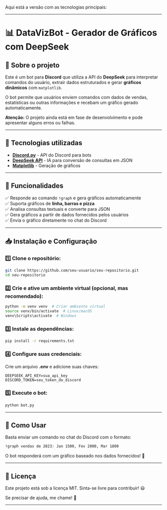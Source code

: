 Aqui está a versão com as tecnologias principais:

---

# 📊 DataVizBot - Gerador de Gráficos com DeepSeek

## 🚀 Sobre o projeto
Este é um bot para **Discord** que utiliza a API do **DeepSeek** para interpretar comandos do usuário, extrair dados estruturados e gerar **gráficos dinâmicos** com `matplotlib`.

O bot permite que usuários enviem comandos com dados de vendas, estatísticas ou outras informações e recebam um gráfico gerado automaticamente.

**Atenção:** O projeto ainda está em fase de desenvolvimento e pode apresentar alguns erros ou falhas.

---

## 🔧 Tecnologias utilizadas
- **[Discord.py](https://discordpy.readthedocs.io/en/stable/)** - API do Discord para bots
- **[DeepSeek API](https://deepseek.com/)** - IA para conversão de consultas em JSON
- **[Matplotlib](https://matplotlib.org/)** - Geração de gráficos

---

## 📌 Funcionalidades
✅ Responde ao comando `!graph` e gera gráficos automaticamente  
✅ Suporta gráficos de **linha, barras e pizza**  
✅ Analisa consultas textuais e converte para JSON  
✅ Gera gráficos a partir de dados fornecidos pelos usuários  
✅ Envia o gráfico diretamente no chat do Discord  

---

## 📥 Instalação e Configuração
### 1️⃣ Clone o repositório:
```bash
git clone https://github.com/seu-usuario/seu-repositorio.git
cd seu-repositorio
```

### 2️⃣ Crie e ative um ambiente virtual (opcional, mas recomendado):
```bash
python -m venv venv  # Criar ambiente virtual
source venv/bin/activate  # Linux/macOS
venv\Scripts\activate  # Windows
```

### 3️⃣ Instale as dependências:
```bash
pip install -r requirements.txt
```

### 4️⃣ Configure suas credenciais:
Crie um arquivo **.env** e adicione suas chaves:
```env
DEEPSEEK_API_KEY=sua_api_key
DISCORD_TOKEN=seu_token_do_discord
```

### 5️⃣ Execute o bot:
```bash
python bot.py
```

---

## 🎯 Como Usar
Basta enviar um comando no chat do Discord com o formato:
```bash
!graph vendas de 2023: Jan 1500, Fev 2000, Mar 1800
```
O bot responderá com um gráfico baseado nos dados fornecidos! 🎉


---

## 📜 Licença
Este projeto está sob a licença MIT. Sinta-se livre para contribuir! 😃

Se precisar de ajuda, me chame! 🚀

---
